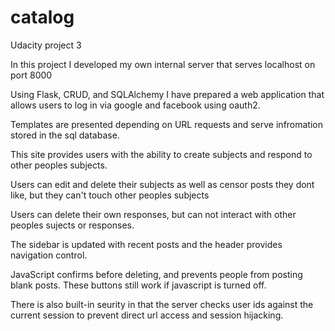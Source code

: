 # catalog
Udacity project 3

In this project I developed my own internal server that serves localhost on port 8000

Using Flask, CRUD, and SQLAlchemy I have prepared a web application that allows users to log in via google and facebook using oauth2.

Templates are presented depending on URL requests and serve infromation stored in the sql database.

This site provides users with the ability to create subjects and respond to other peoples subjects.

Users can edit and delete their subjects as well as censor posts they dont like, but they can't touch other peoples subjects

Users can delete their own responses, but can not interact with other peoples sujects or responses.

The sidebar is updated with recent posts and the header provides navigation control.

JavaScript confirms before deleting, and prevents people from posting blank posts. These buttons still work if javascript is turned off.

There is also built-in seurity in that the server checks user ids against the current session to prevent direct url access and session hijacking.
